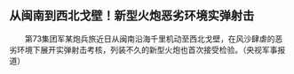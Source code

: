## 从闽南到西北戈壁！新型火炮恶劣环境实弹射击
　　第73集团军某炮兵旅近日从闽南沿海千里机动至西北戈壁，在风沙肆虐的恶劣环境下展开实弹射击考核，列装不久的新型火炮也首次接受检验。（央视军事报道）

